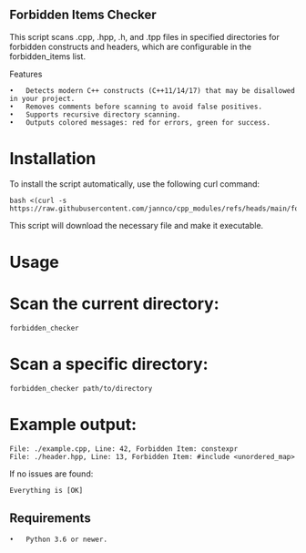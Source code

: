 ## Forbidden Items Checker

This script scans .cpp, .hpp, .h, and .tpp files in specified directories for forbidden constructs and headers, which are configurable in the forbidden_items list.

Features

	•	Detects modern C++ constructs (C++11/14/17) that may be disallowed in your project.
	•	Removes comments before scanning to avoid false positives.
	•	Supports recursive directory scanning.
	•	Outputs colored messages: red for errors, green for success.

# Installation

To install the script automatically, use the following curl command:

	bash <(curl -s https://raw.githubusercontent.com/jannco/cpp_modules/refs/heads/main/forbidden_checker/main/install.sh)

This script will download the necessary file and make it executable.

# Usage

# Scan the current directory:

	forbidden_checker

# Scan a specific directory:

	forbidden_checker path/to/directory

# Example output:

	File: ./example.cpp, Line: 42, Forbidden Item: constexpr
	File: ./header.hpp, Line: 13, Forbidden Item: #include <unordered_map>

If no issues are found:

	Everything is [OK]

## Requirements

	•	Python 3.6 or newer.

